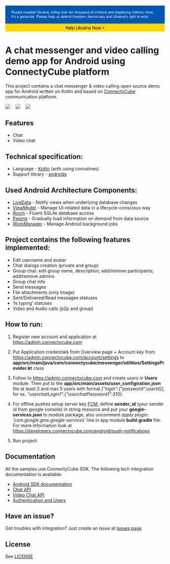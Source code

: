 [![Stand With Ukraine](https://raw.githubusercontent.com/vshymanskyy/StandWithUkraine/main/banner2-direct.svg)](https://stand-with-ukraine.pp.ua)

# A chat messenger and video calling demo app for Android using ConnectyCube platform

This project contains a chat messenger & video calling open source demo app for Android written on Kotlin and based on [ConnectyCube](https://connectycube.com/) communication platform.

<img src="https://developers.connectycube.com/docs/_images/code_samples/android_codesample_messenger_demo1.jpg" width=180 />&nbsp;&nbsp;&nbsp;
<img src="https://developers.connectycube.com/docs/_images/code_samples/android_codesample_messenger_demo2.jpg" width=180 />&nbsp;&nbsp;&nbsp;
<img src="https://developers.connectycube.com/docs/_images/code_samples/android_codesample_messenger_demo3.jpg" width=180 />

## Features 
- Chat 
- Video chat

## Technical specification:
- Language - [Kotlin](https://kotlinlang.org) (with using coroutines)
- Support library - [androidx](https://developer.android.com/jetpack/androidx)

## Used Android Architecture Components:
- [LiveData](https://developer.android.com/topic/libraries/architecture/livedata) - Notify views when underlying database changes
- [ViewModel](https://developer.android.com/topic/libraries/architecture/viewmodel) - Manage UI-related data in a lifecycle-conscious way
- [Room](https://developer.android.com/topic/libraries/architecture/room) - Fluent SQLite database access
- [Paging](https://developer.android.com/topic/libraries/architecture/paging) - Gradually load information on demand from data source
- [WorkManager](https://developer.android.com/topic/libraries/architecture/workmanager) - Manage Android background jobs

## Project contains the following features implemented:
- Edit username and avatar
- Chat dialogs creation (private and group)
- Group chat: edit group name, description; add/remove participants; add/remove admins
- Group chat info
- Send messages
- File attachments (only Image)
- Sent/Delivered/Read messages statuses
- ‘Is typing’ statuses
- Video and Audio calls (p2p and group)


## How to run:

1. Register new account and application at <https://admin.connectycube.com>

2. Put Application credentials from Overview page + Account key from <https://admin.connectycube.com/account/settings> to **app/src/main/java/com/connectycube/messenger/utilities/SettingsProvider.kt** class

3. Follow to <https://admin.connectycube.com> and create users in **Users** module. Then put to the **app/src/main/assets/user_configiration.json** file at least 2 and max 5 users with format *[\"login\":{\"password\":userId}]*, for ex. *"userchatLogin1":{"userchatPassword1":310}*.

4. For offline pushes setup server key [FCM](https://developers.connectycube.com/android/push-notifications?id=configure-firebase-project-and-api-key), define **sender_id** (your sender id from google console) in string resource and put your **google-services.json** to module package, also uncomment *apply plugin: 'com.google.gms.google-services'* line in app module **build.gradle** file. For more information look at <https://developers.connectycube.com/android/push-notifications>

5. Run project.

## Documentation

All the samples use ConnectyCube SDK. The following tech integration documentation is available:

- [Android SDK documentation](https://developers.connectycube.com/android/)
- [Chat API](https://developers.connectycube.com/android/messaging)
- [Video Chat API](https://developers.connectycube.com/android/videocalling)
- [Authentication and Users](https://developers.connectycube.com/android/authentication-and-users)

## Have an issue?

Got troubles with integration? Just create an issue at [Issues page](https://github.com/ConnectyCube/android-messenger-app/issues)

## License

See [LICENSE](LICENSE)

